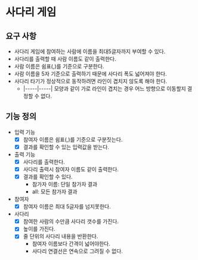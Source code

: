 # 사다리 게임

## 요구 사항

* 사다리 게임에 참여하는 사람에 이름을 최대5글자까지 부여할 수 있다. 
* 사다리를 출력할 때 사람 이름도 같이 출력한다.
* 사람 이름은 쉼표(,)를 기준으로 구분한다.
* 사람 이름을 5자 기준으로 출력하기 때문에 사다리 폭도 넓어져야 한다.
* 사다리 타기가 정상적으로 동작하려면 라인이 겹치지 않도록 해야 한다.
  * |-----|-----| 모양과 같이 가로 라인이 겹치는 경우 어느 방향으로 이동할지 결정할 수 없다.
  
## 기능 정의

* 입력 기능
  - [x] 참여자 이름은 쉼표(,)를 기준으로 구분짓는다.
  - [x] 결과를 확인할 수 있는 입력값을 받는다.
  
* 출력 기능
  - [x] 사다리를 출력한다.
  - [x] 사다리 출력시 참여자 이름도 같이 출력한다.
  - [x] 결과를 확인할 수 있다.
    - 참가자 이름: 단일 참가자 결과
    - all: 모든 참가자 결과
  
* 참여자
  - [x] 참여자 이름은 최대 5글자를 넘지못한다.
  
* 사다리
  - [x] 참여한 사람의 수만큼 사다리 갯수를 가진다.
  - [x] 높이를 가진다.
  - [x] 줄 단위의 사다리 내용을 반환한다.
    * 참여자 이름보다 간격이 넓어야한다.
    * 사다리 연결선은 연속으로 그려질 수 없다.

